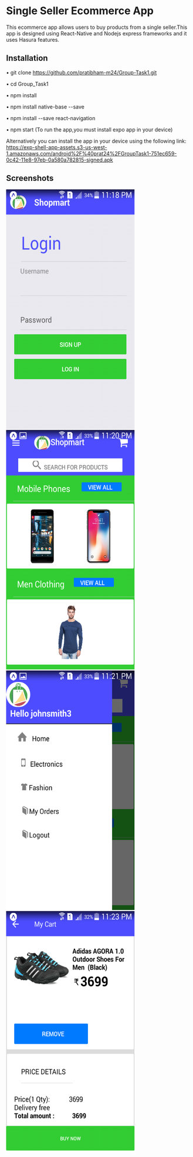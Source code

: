 ﻿# Single Seller Ecommerce App

This ecommerce app allows users to buy products from a single seller.This app is designed using React-Native and Nodejs express 
frameworks and it uses Hasura features.
 
## Installation
 
•	git clone https://github.com/pratibham-m24/Group-Task1.git 

•	cd Group_Task1

•	npm install

•	npm install native-base --save

• npm install --save react-navigation

•	npm start (To run the app,you must install expo app in your device)

Alternatively you can install the app in your device using the following link:
 https://exp-shell-app-assets.s3-us-west-1.amazonaws.com/android%2F%40prat24%2FGroupTask1-751ec659-0c42-11e8-97eb-0a580a782815-signed.apk




## Screenshots
<img src="https://github.com/pratibham-m24/Group-Task1/blob/master/reactnative/src/images/Screenshot_2018-02-07-23-18-52.png" width="350" height="650">                                                                        
<img src="https://github.com/pratibham-m24/Group-Task1/blob/master/reactnative/src/images/Screenshot_2018-02-07-23-20-53.png" width="350" height="650">
<img src="https://github.com/pratibham-m24/Group-Task1/blob/master/reactnative/src/images/Screenshot_2018-02-07-23-21-36.png" width="350" height="650">                                                                        
<img src="https://github.com/pratibham-m24/Group-Task1/blob/master/reactnative/src/images/Screenshot_2018-02-07-23-23-44.png" width="350" height="650">

